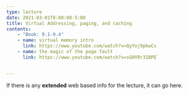 ```yaml
---
type: lecture
date: 2021-03-01T8:00:00-5:00
title: Virtual Addressing, paging, and caching
contents:
    - "Book: 9.1-9.4"
    - name: virtual memory intro
      link: https://www.youtube.com/watch?v=QyYoj9pkwCs
    - name: the magic of the page fault
      link: https://www.youtube.com/watch?v=sGHYRr31BPE`


---
```


If there is any **extended** web based info for the lecture, it can go here.
